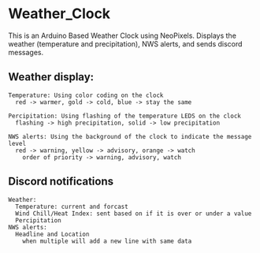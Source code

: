 # Weather_Clock

  This is an Arduino Based Weather Clock using NeoPixels. Displays the weather (temperature and precipitation), NWS alerts, and sends discord messages.

## Weather display:
```
Temperature: Using color coding on the clock
  red -> warmer, gold -> cold, blue -> stay the same

Percipitation: Using flashing of the temperature LEDS on the clock
  flashing -> high precipitation, solid -> low precipitation

NWS alerts: Using the background of the clock to indicate the message level
  red -> warning, yellow -> advisory, orange -> watch
    order of priority -> warning, advisory, watch
```

## Discord notifications
```
Weather:
  Temperature: current and forcast
  Wind Chill/Heat Index: sent based on if it is over or under a value
  Percipitation
NWS alerts:
  Headline and Location
    when multiple will add a new line with same data
```
